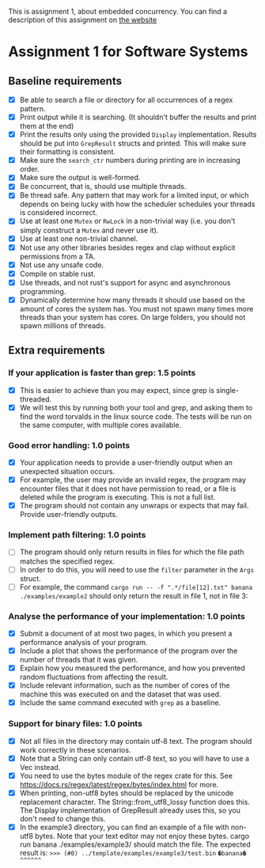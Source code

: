 This is assignment 1, about embedded concurrency. You can find a description of this assignment
on [the website](https://software-fundamentals.pages.ewi.tudelft.nl/software-systems/website/part-1/assignments/concurrency.html)

# Assignment 1 for Software Systems

## Baseline requirements
- [x] Be able to search a file or directory for all occurrences of a regex pattern.
- [x] Print output while it is searching. (It shouldn't buffer the results and print them at the end)
- [x] Print the results only using the provided `Display` implementation. Results should be put into `GrepResult` structs and printed. This will make sure their formatting is consistent.
- [x] Make sure the `search_ctr` numbers during printing are in increasing order.
- [x] Make sure the output is well-formed.
- [x] Be concurrent, that is, should use multiple threads.
- [x] Be thread safe. Any pattern that may work for a limited input, or which depends on being lucky with how the scheduler schedules your threads is considered incorrect.
- [x] Use at least one `Mutex` or `RwLock` in a non-trivial way (i.e. you don't simply construct a `Mutex` and never use it).
- [x] Use at least one non-trivial channel.
- [x] Not use any other libraries besides regex and clap without explicit permissions from a TA.
- [x] Not use any unsafe code.
- [x] Compile on stable rust.
- [x] Use threads, and not rust's support for async and asynchronous programming.
- [x] Dynamically determine how many threads it should use based on the amount of cores the system has. You must not spawn many times more threads than your system has cores. On large folders, you should not spawn millions of threads.

## Extra requirements
### If your application is faster than grep: 1.5 points
- [x] This is easier to achieve than you may expect, since grep is single-threaded.
- [x] We will test this by running both your tool and grep, and asking them to find the word torvalds in the linux source code. The tests will be run on the same computer, with multiple cores available.
### Good error handling: 1.0 points
- [x] Your application needs to provide a user-friendly output when an unexpected situation occurs.
- [x] For example, the user may provide an invalid regex, the program may encounter files that it does not have permission to read, or a file is deleted while the program is executing. This is not a full list.
- [x] The program should not contain any unwraps or expects that may fail. Provide user-friendly outputs.
### Implement path filtering: 1.0 points
- [ ] The program should only return results in files for which the file path matches the specified regex.
- [ ] In order to do this, you will need to use the `filter` parameter in the `Args` struct.
- [ ] For example, the command `cargo run -- -f ".*/file[12].txt" banana ./examples/example2` should only return the result in file 1, not in file 3:
### Analyse the performance of your implementation: 1.0 points
- [x] Submit a document of at most two pages, in which you present a performance analysis of your program.
- [x] Include a plot that shows the performance of the program over the number of threads that it was given.
- [x] Explain how you measured the performance, and how you prevented random fluctuations from affecting the result.
- [x] Include relevant information, such as the number of cores of the machine this was executed on and the dataset that was used.
- [x] Include the same command executed with `grep` as a baseline.
### Support for binary files: 1.0 points
- [x] Not all files in the directory may contain utf-8 text. The program should work correctly in these scenarios.
- [x] Note that a String can only contain utf-8 text, so you will have to use a Vec<u8> instead.
- [x] You need to use the bytes module of the regex crate for this. See https://docs.rs/regex/latest/regex/bytes/index.html for more.
- [x] When printing, non-utf8 bytes should be replaced by the unicode replacement character. The String::from_utf8_lossy function does this. The Display implementation of GrepResult already uses this, so you don't need to change this.
- [x] In the example3 directory, you can find an example of a file with non-utf8 bytes. Note that your text editor may not enjoy these bytes. cargo run banana ./examples/example3/ should match the file. The expected result is:
`>>> (#0) ../template/examples/example3/test.bin`
`�banana�`
` ^^^^^^`
